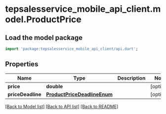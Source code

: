 # tepsalesservice_mobile_api_client.model.ProductPrice

## Load the model package
```dart
import 'package:tepsalesservice_mobile_api_client/api.dart';
```

## Properties
Name | Type | Description | Notes
------------ | ------------- | ------------- | -------------
**price** | **double** |  | [optional] 
**priceDeadline** | [**ProductPriceDeadlineEnum**](ProductPriceDeadlineEnum.md) |  | [optional] 

[[Back to Model list]](../README.md#documentation-for-models) [[Back to API list]](../README.md#documentation-for-api-endpoints) [[Back to README]](../README.md)


